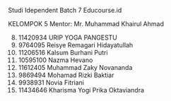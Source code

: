 Studi Idependent Batch 7 Educourse.id

KELOMPOK 5 Mentor: Mr. Muhammad Khairul Ahmad


  8. 11420934 URIP YOGA PANGESTU 
  1. 9764095 Reisye Remagari Hidayatullah
  2. 11206516 Kalsum Burhani Putri
  3. 10595100 Nazma Hevano
  4. 11612405 Muhammad Zaky Novananda
  5. 9869494 Mohamad Rizki Baktiar
  6. 9938931 Novia Fitriani
  7. 11434646 Kharisma Yogi Prika Oktaviandra

